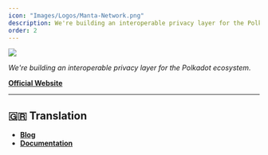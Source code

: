 ```yaml
---
icon: "Images/Logos/Manta-Network.png"
description: We're building an interoperable privacy layer for the Polkadot ecosystem.
order: 2
---
```


![](../Images/Covers/Manta-Network.png)

_We're building an interoperable privacy layer for the Polkadot ecosystem._

[**Official Website**](https://manta.network/)

---

## 🇬🇷 Translation

- [**Blog**](https://mantanetworkgr.substack.com/)
- [**Documentation**](https://mantanetworkgr.gitbook.io/greek/)

